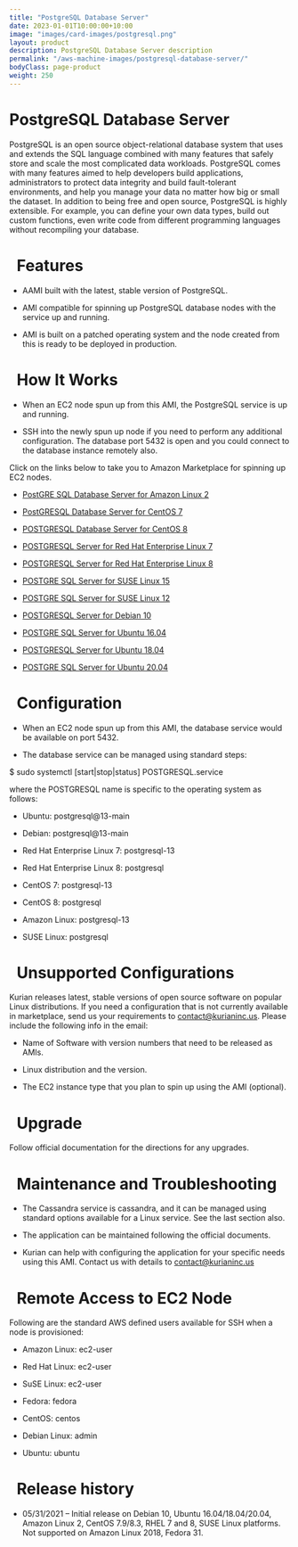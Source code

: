 ```yaml
---
title: "PostgreSQL Database Server"
date: 2023-01-01T10:00:00+10:00
image: "images/card-images/postgresql.png"
layout: product
description: PostgreSQL Database Server description
permalink: "/aws-machine-images/postgresql-database-server/"
bodyClass: page-product
weight: 250
---
```


PostgreSQL Database Server
==========================

PostgreSQL is an open source object-relational database system that uses and extends the SQL language combined with many features that safely store and scale the most complicated data workloads. PostgreSQL comes with many features aimed to help developers build applications, administrators to protect data integrity and build fault-tolerant environments, and help you manage your data no matter how big or small the dataset. In addition to being free and open source, PostgreSQL is highly extensible. For example, you can define your own data types, build out custom functions, even write code from different programming languages without recompiling your database.

  Features
==========

*   AAMI built with the latest, stable version of PostgreSQL.
    
*   AMI compatible for spinning up PostgreSQL database nodes with the service up and running.
    
*   AMI is built on a patched operating system and the node created from this is ready to be deployed in production.
    

  How It Works
==============

*   When an EC2 node spun up from this AMI, the PostgreSQL service is up and running.
    
*   SSH into the newly spun up node if you need to perform any additional configuration. The database port 5432 is open and you could connect to the database instance remotely also.
    

Click on the links below to take you to Amazon Marketplace for spinning up EC2 nodes.

*   [PostGRE SQL Database Server for Amazon Linux 2](https://aws.amazon.com/marketplace/pp/prodview-xvj2s6m7ixzug?sr=0-9&ref_=beagle&applicationId=AWSMPContessa)
    
*   [PostGRESQL Database Server for CentOS 7](https://aws.amazon.com/marketplace/pp/prodview-h6b7jwgb2dc2e?sr=0-5&ref_=beagle&applicationId=AWSMPContessa)
    
*   [POSTGRESQL Database Server for CentOS 8](https://aws.amazon.com/marketplace/pp/prodview-yb7g7qskmpwc6?sr=0-1&ref_=beagle&applicationId=AWSMPContessa)
    
*   [POSTGRESQL Server for Red Hat Enterprise Linux 7](https://aws.amazon.com/marketplace/pp/prodview-yjpzslswwbmak?sr=0-11&ref_=beagle&applicationId=AWSMPContessa)
    
*   [POSTGRESQL Server for Red Hat Enterprise Linux 8](https://aws.amazon.com/marketplace/pp/prodview-cqmlyhvzlgl2e?sr=0-10&ref_=beagle&applicationId=AWSMPContessa)
    
*   [POSTGRE SQL Server for SUSE Linux 15](https://aws.amazon.com/marketplace/pp/prodview-56htqramg36a2?sr=0-7&ref_=beagle&applicationId=AWSMPContessa)
    
*   [POSTGRE SQL Server for SUSE Linux 12](https://aws.amazon.com/marketplace/pp/prodview-v22pnfn4jikis?sr=0-8&ref_=beagle&applicationId=AWSMPContessa)
*   [POSTGRESQL Server for Debian 10](https://aws.amazon.com/marketplace/pp/prodview-btcrkfpt57q24?sr=0-6&ref_=beagle&applicationId=AWSMPContessa)
    
*   [POSTGRE SQL Server for Ubuntu 16.04](https://aws.amazon.com/marketplace/pp/prodview-h7rbwjaqp2m3u?sr=0-3&ref_=beagle&applicationId=AWSMPContessa)
    
*   [POSTGRESQL Server for Ubuntu 18.04](https://aws.amazon.com/marketplace/pp/prodview-25gqlugusxjma?sr=0-2&ref_=beagle&applicationId=AWSMPContessa)
    
*   [POSTGRE SQL Server for Ubuntu 20.04](https://aws.amazon.com/marketplace/pp/prodview-mgm443ayiultw?sr=0-1&ref_=beagle&applicationId=AWSMPContessa)
    

  Configuration
===============

*   When an EC2 node spun up from this AMI, the database service would be available on port 5432.
    
*   The database service can be managed using standard steps:
    

$ sudo systemctl \[start|stop|status\] POSTGRESQL.service 

where the POSTGRESQL name is specific to the operating system as follows:

*   Ubuntu: postgresql@13-main
    
*   Debian: postgresql@13-main
    
*   Red Hat Enterprise Linux 7: postgresql-13
    
*   Red Hat Enterprise Linux 8: postgresql
    
*   CentOS 7: postgresql-13
    
*   CentOS 8: postgresql
    
*   Amazon Linux: postgresql-13
    
*   SUSE Linux: postgresql
    

  Unsupported Configurations
============================

Kurian releases latest, stable versions of open source software on popular Linux distributions. If you need a configuration that is not currently available in marketplace, send us your requirements to contact@kurianinc.us. Please include the following info in the email:

*   Name of Software with version numbers that need to be released as AMIs.
    
*   Linux distribution and the version.
    
*   The EC2 instance type that you plan to spin up using the AMI (optional).
    

  Upgrade
=========

Follow official documentation for the directions for any upgrades.

  Maintenance and Troubleshooting
=================================

*   The Cassandra service is cassandra, and it can be managed using standard options available for a Linux service. See the last section also.
    
*   The application can be maintained following the official documents.
    
*   Kurian can help with configuring the application for your specific needs using this AMI. Contact us with details to contact@kurianinc.us
    

  Remote Access to EC2 Node
===========================

Following are the standard AWS defined users available for SSH when a node is provisioned:

*   Amazon Linux: ec2-user
    
*   Red Hat Linux: ec2-user
    
*   SuSE Linux: ec2-user
    
*   Fedora: fedora
    
*   CentOS: centos
    
*   Debian Linux: admin
    
*   Ubuntu: ubuntu
    

  Release history
=================

*   05/31/2021 – Initial release on Debian 10, Ubuntu 16.04/18.04/20.04, Amazon Linux 2, CentOS 7.9/8.3, RHEL 7 and 8, SUSE Linux platforms. Not supported on Amazon Linux 2018, Fedora 31.
